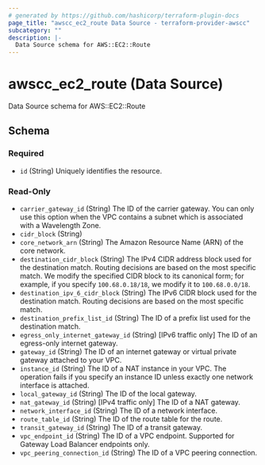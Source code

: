 ```yaml
---
# generated by https://github.com/hashicorp/terraform-plugin-docs
page_title: "awscc_ec2_route Data Source - terraform-provider-awscc"
subcategory: ""
description: |-
  Data Source schema for AWS::EC2::Route
---
```


# awscc_ec2_route (Data Source)

Data Source schema for AWS::EC2::Route



<!-- schema generated by tfplugindocs -->
## Schema

### Required

- `id` (String) Uniquely identifies the resource.

### Read-Only

- `carrier_gateway_id` (String) The ID of the carrier gateway.
 You can only use this option when the VPC contains a subnet which is associated with a Wavelength Zone.
- `cidr_block` (String)
- `core_network_arn` (String) The Amazon Resource Name (ARN) of the core network.
- `destination_cidr_block` (String) The IPv4 CIDR address block used for the destination match. Routing decisions are based on the most specific match. We modify the specified CIDR block to its canonical form; for example, if you specify ``100.68.0.18/18``, we modify it to ``100.68.0.0/18``.
- `destination_ipv_6_cidr_block` (String) The IPv6 CIDR block used for the destination match. Routing decisions are based on the most specific match.
- `destination_prefix_list_id` (String) The ID of a prefix list used for the destination match.
- `egress_only_internet_gateway_id` (String) [IPv6 traffic only] The ID of an egress-only internet gateway.
- `gateway_id` (String) The ID of an internet gateway or virtual private gateway attached to your VPC.
- `instance_id` (String) The ID of a NAT instance in your VPC. The operation fails if you specify an instance ID unless exactly one network interface is attached.
- `local_gateway_id` (String) The ID of the local gateway.
- `nat_gateway_id` (String) [IPv4 traffic only] The ID of a NAT gateway.
- `network_interface_id` (String) The ID of a network interface.
- `route_table_id` (String) The ID of the route table for the route.
- `transit_gateway_id` (String) The ID of a transit gateway.
- `vpc_endpoint_id` (String) The ID of a VPC endpoint. Supported for Gateway Load Balancer endpoints only.
- `vpc_peering_connection_id` (String) The ID of a VPC peering connection.

